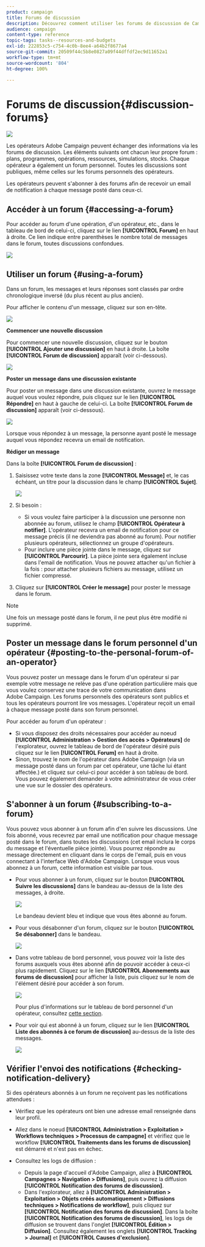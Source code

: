 ```yaml
---
product: campaign
title: Forums de discussion
description: Découvrez comment utiliser les forums de discussion de Campaign
audience: campaign
content-type: reference
topic-tags: tasks--resources-and-budgets
exl-id: 222853c5-c754-4c0b-8ee4-a64b2f8677a4
source-git-commit: 20509f44c5b8e0827a09f44dffdf2ec9d11652a1
workflow-type: tm+mt
source-wordcount: '804'
ht-degree: 100%

---
```


# Forums de discussion{#discussion-forums}

![](../../assets/v7-only.svg)

Les opérateurs Adobe Campaign peuvent échanger des informations via les forums de discussion. Les éléments suivants ont chacun leur propre forum : plans, programmes, opérations, ressources, simulations, stocks. Chaque opérateur a également un forum personnel. Toutes les discussions sont publiques, même celles sur les forums personnels des opérateurs.

Les opérateurs peuvent s&#39;abonner à des forums afin de recevoir un email de notification à chaque message posté dans ceux-ci.

## Accéder à un forum {#accessing-a-forum}

Pour accéder au forum d&#39;une opération, d&#39;un opérateur, etc., dans le tableau de bord de celui-ci, cliquez sur le lien **[!UICONTROL Forum]** en haut à droite. Ce lien indique entre parenthèses le nombre total de messages dans le forum, toutes discussions confondues.

![](assets/mrm_forum_access_link.png)

## Utiliser un forum {#using-a-forum}

Dans un forum, les messages et leurs réponses sont classés par ordre chronologique inversé (du plus récent au plus ancien).

Pour afficher le contenu d&#39;un message, cliquez sur son en-tête.

![](assets/mrm_forum_expand_msg.png)

**Commencer une nouvelle discussion**

Pour commencer une nouvelle discussion, cliquez sur le bouton **[!UICONTROL Ajouter une discussion]** en haut à droite. La boîte **[!UICONTROL Forum de discussion]** apparaît (voir ci-dessous).

![](assets/mrm_forum_new_thread.png)

**Poster un message dans une discussion existante**

Pour poster un message dans une discussion existante, ouvrez le message auquel vous voulez répondre, puis cliquez sur le lien **[!UICONTROL Répondre]** en haut à gauche de celui-ci. La boîte **[!UICONTROL Forum de discussion]** apparaît (voir ci-dessous).

![](assets/mrm_forum_answer_msg.png)

Lorsque vous répondez à un message, la personne ayant posté le message auquel vous répondez recevra un email de notification.

**Rédiger un message**

Dans la boîte **[!UICONTROL Forum de discussion]** :

1. Saisissez votre texte dans la zone **[!UICONTROL Message]** et, le cas échéant, un titre pour la discussion dans le champ **[!UICONTROL Sujet]**.

   ![](assets/mrm_forum_edit_msg.png)

1. Si besoin :

   * Si vous voulez faire participer à la discussion une personne non abonnée au forum, utilisez le champ **[!UICONTROL Opérateur à notifier]**. L&#39;opérateur recevra un email de notification pour ce message précis (il ne deviendra pas abonné au forum). Pour notifier plusieurs opérateurs, sélectionnez un groupe d&#39;opérateurs.
   * Pour inclure une pièce jointe dans le message, cliquez sur **[!UICONTROL Parcourir]**. La pièce jointe sera également incluse dans l&#39;email de notification. Vous ne pouvez attacher qu&#39;un fichier à la fois : pour attacher plusieurs fichiers au message, utilisez un fichier compressé.

1. Cliquez sur **[!UICONTROL Créer le message]** pour poster le message dans le forum.

>[!NOTE]
>
>Une fois un message posté dans le forum, il ne peut plus être modifié ni supprimé.

## Poster un message dans le forum personnel d&#39;un opérateur {#posting-to-the-personal-forum-of-an-operator}

Vous pouvez poster un message dans le forum d&#39;un opérateur si par exemple votre message ne relève pas d&#39;une opération particulière mais que vous voulez conservez une trace de votre communication dans Adobe Campaign. Les forums personnels des opérateurs sont publics et tous les opérateurs pourront lire vos messages. L&#39;opérateur reçoit un email à chaque message posté dans son forum personnel.

Pour accéder au forum d&#39;un opérateur :

* Si vous disposez des droits nécessaires pour accéder au noeud **[!UICONTROL Administration > Gestion des accès > Opérateurs]** de l&#39;explorateur, ouvrez le tableau de bord de l&#39;opérateur désiré puis cliquez sur le lien **[!UICONTROL Forum]** en haut à droite.
* Sinon, trouvez le nom de l&#39;opérateur dans Adobe Campaign (via un message posté dans un forum par cet opérateur, une tâche lui étant affectée.) et cliquez sur celui-ci pour accéder à son tableau de bord. Vous pouvez également demander à votre administrateur de vous créer une vue sur le dossier des opérateurs.

## S&#39;abonner à un forum {#subscribing-to-a-forum}

Vous pouvez vous abonner à un forum afin d&#39;en suivre les discussions. Une fois abonné, vous recevrez par email une notification pour chaque message posté dans le forum, dans toutes les discussions (cet email inclura le corps du message et l&#39;éventuelle pièce jointe). Vous pourrez répondre au message directement en cliquant dans le corps de l&#39;email, puis en vous connectant à l&#39;interface Web d&#39;Adobe Campaign. Lorsque vous vous abonnez à un forum, cette information est visible par tous.

* Pour vous abonner à un forum, cliquez sur le bouton **[!UICONTROL Suivre les discussions]** dans le bandeau au-dessus de la liste des messages, à droite.

   ![](assets/mrm_forum_subscribe.png)

   Le bandeau devient bleu et indique que vous êtes abonné au forum.

* Pour vous désabonner d&#39;un forum, cliquez sur le bouton **[!UICONTROL Se désabonner]** dans le bandeau.

   ![](assets/mrm_forum_unsubscribe.png)

* Dans votre tableau de bord personnel, vous pouvez voir la liste des forums auxquels vous êtes abonné afin de pouvoir accéder à ceux-ci plus rapidement. Cliquez sur le lien **[!UICONTROL Abonnements aux forums de discussion]** pour afficher la liste, puis cliquez sur le nom de l&#39;élément désiré pour accéder à son forum.

   ![](assets/platform_dashboard_operator_subscr_forums.png)

   Pour plus d&#39;informations sur le tableau de bord personnel d&#39;un opérateur, consultez [cette section](../../platform/using/access-management-operators.md).

* Pour voir qui est abonné à un forum, cliquez sur le lien **[!UICONTROL Liste des abonnés à ce forum de discussion]** au-dessus de la liste des messages.

   ![](assets/mrm_forum_subscribers.png)

## Vérifier l&#39;envoi des notifications {#checking-notification-delivery}

Si des opérateurs abonnés à un forum ne reçoivent pas les notifications attendues :

* Vérifiez que les opérateurs ont bien une adresse email renseignée dans leur profil.
* Allez dans le noeud **[!UICONTROL Administration > Exploitation > Workflows techniques > Processus de campagne]** et vérifiez que le workflow **[!UICONTROL Traitements dans les forums de discussion]** est démarré et n&#39;est pas en échec.
* Consultez les logs de diffusion :

   * Depuis la page d&#39;accueil d&#39;Adobe Campaign, allez à **[!UICONTROL Campagnes > Navigation > Diffusions]**, puis ouvrez la diffusion **[!UICONTROL Notification des forums de discussion]**.
   * Dans l&#39;explorateur, allez à **[!UICONTROL Administration > Exploitation > Objets créés automatiquement > Diffusions techniques > Notifications de workflow]**, puis cliquez sur **[!UICONTROL Notification des forums de discussion]**.
   Dans la boîte **[!UICONTROL Notification des forums de discussion]**, les logs de diffusion se trouvent dans l&#39;onglet **[!UICONTROL Édition > Diffusion]**. Consultez également les onglets **[!UICONTROL Tracking > Journal]** et **[!UICONTROL Causes d&#39;exclusion]**.
